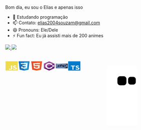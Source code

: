 Bom dia, eu sou o Elias e apenas isso


- 🌱 Estudando programação
- 📫 Contato: elias2004souzam@gmail.com
- 😄 Pronouns: Ele/Dele
- ⚡ Fun fact: Eu já assisti mais de 200 animes


<div>
  <a href="https://github.com/EliasQueIsso">
  <img height="180em" src="https://github-readme-stats.vercel.app/api?username=EliasQueIsso&show_icons=true&theme=dark&include_all_commits=true&count_private=true"/>
  <img height="180em" src="https://github-readme-stats.vercel.app/api/top-langs/?username=EliasQueIsso&layout=compact&langs_count=7&theme=dark"/>

</div>
 <br>
<div  align="center"> 
<div style="display: inline_block"><br>
  <img align="left" alt="Elias-Js" height="30" width="40" src="https://raw.githubusercontent.com/devicons/devicon/master/icons/javascript/javascript-plain.svg">
  <img align="left" alt="Elias-HTML" height="30" width="40" src="https://raw.githubusercontent.com/devicons/devicon/master/icons/css3/css3-original.svg">
  <img align="left" alt="Elias-HTML" height="30" width="40" src="https://raw.githubusercontent.com/devicons/devicon/master/icons/html5/html5-original.svg">
  <img align="left" alt="Elias-Csharp" height="30" width="40" src="https://raw.githubusercontent.com/devicons/devicon/master/icons/csharp/csharp-original.svg">
  <img align="left" alt="Elias-PHP" height="30" width="40" src="https://raw.githubusercontent.com/devicons/devicon/master/icons/php/php-original.svg">
  <img align="left" alt="Elias-PHP" height="30" width="40" src="https://raw.githubusercontent.com/devicons/devicon/master/icons/typescript/typescript-original.svg">
</div>
 
  ![Snake animation](https://github.com/EliasQueIsso/EliasQueIsso/blob/output/github-contribution-grid-snake.svg)
 
</div>
